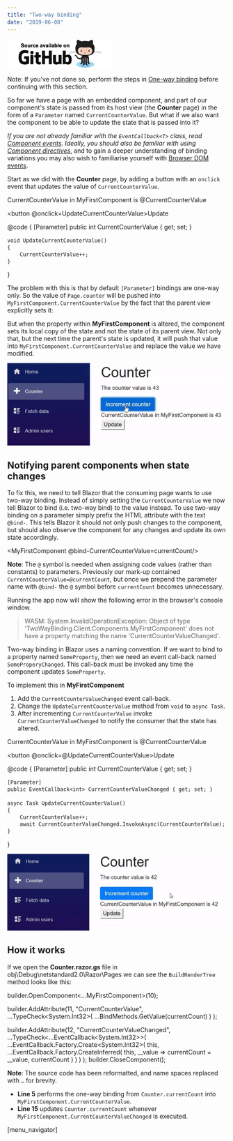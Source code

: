 ```yaml
---
title: "Two-way binding"
date: "2019-06-08"
---
```


[![](images/SourceLink.png)](https://github.com/mrpmorris/blazor-university/tree/master/src/Components/TwoWayBinding)

Note: If you've not done so, perform the steps in [One-way binding](/components/one-way-binding/) before continuing with this section.

So far we have a page with an embedded component, and part of our component's state is passed from its host view (the **Counter** page) in the form of a `Parameter` named `CurrentCounterValue`. But what if we also want the component to be able to update the state that is passed into it?

_If you are not already familiar with the `EventCallback<T>` class, read [Component events](https://blazor-university.com/components/component-events/). Ideally, you should also be familiar with using [Component directives](https://blazor-university.com/components/literals-expressions-and-directives/)_, and to gain a deeper understanding of binding variations you may also wish to familiarise yourself with [Browser DOM events](/components/component-events/browser-dom-events/).

Start as we did with the **Counter** page, by adding a button with an `onclick` event that updates the value of `CurrentCounterValue`.

<div>
    CurrentCounterValue in MyFirstComponent is @CurrentCounterValue
</div>

<button @onclick=UpdateCurrentCounterValue>Update</button>

@code {
    [Parameter]
    public int CurrentCounterValue { get; set; }

    void UpdateCurrentCounterValue()
    {
        CurrentCounterValue++;
    }
}

The problem with this is that by default `[Parameter]` bindings are one-way only. So the value of `Page.counter` will be pushed into `MyFirstComponent.CurrentCounterValue` by the fact that the parent view explicitly sets it:

<MyFirstComponent CurrentCounterValue=@currentCount/>

But when the property within **MyFirstComponent** is altered, the component sets its local copy of the state and not the state of its parent view. Not only that, but the next time the parent's state is updated, it will push that value into `MyFirstComponent.CurrentCounterValue` and replace the value we have modified.

![](images/ComponentFailedTwoWayBinding.gif)

## Notifying parent components when state changes

To fix this, we need to tell Blazor that the consuming page wants to use two-way binding. Instead of simply setting the `CurrentCounterValue` we now tell Blazor to bind (i.e. two-way bind) to the value instead. To use two-way binding on a parameter simply prefix the HTML attribute with the text `@bind-`. This tells Blazor it should not only push changes to the component, but should also observe the component for any changes and update its own state accordingly.

<MyFirstComponent @bind-CurrentCounterValue=currentCount/>

**Note**: The `@` symbol is needed when assigning code values (rather than constants) to parameters. Previously our mark-up contained `CurrentCounterValue=@currentCount`, but once we prepend the parameter name with `@bind-` the `@` symbol before `currentCount` becomes unnecessary.

Running the app now will show the following error in the browser's console window.

> WASM: System.InvalidOperationException: Object of type 'TwoWayBinding.Client.Components.MyFirstComponent' does not have a property matching the name 'CurrentCounterValueChanged'.

Two-way binding in Blazor uses a naming convention. If we want to bind to a property named `SomeProperty`, then we need an event call-back named `SomeProperyChanged`. This call-back must be invoked any time the component updates `SomeProperty`.

To implement this in **MyFirstComponent**

1. Add the `CurrentCounterValueChanged` event call-back.
2. Change the `UpdateCurrentCounterValue` method from `void` to `async Task`.
3. After incrementing `CurrentCounterValue` invoke `CurrentCounterValueChanged` to notify the consumer that the state has altered.

<div>
    CurrentCounterValue in MyFirstComponent is @CurrentCounterValue
</div>

<button @onclick=@UpdateCurrentCounterValue>Update</button>

@code {
    [Parameter]
    public int CurrentCounterValue { get; set; }

    [Parameter]
    public EventCallback<int> CurrentCounterValueChanged { get; set; }

    async Task UpdateCurrentCounterValue()
    {
        CurrentCounterValue++;
        await CurrentCounterValueChanged.InvokeAsync(CurrentCounterValue);
    }
}

![](images/ComponentCorrectTwoWayBinding.gif)

## How it works

If we open the **Counter.razor.gs** file in obj\\Debug\\netstandard2.0\\Razor\\Pages we can see the `BuildRenderTree` method looks like this:

builder.OpenComponent<...MyFirstComponent>(10);

builder.AddAttribute(11, "CurrentCounterValue", 
	...TypeCheck<System.Int32>(
		...BindMethods.GetValue(currentCount)
	)
);

builder.AddAttribute(12, "CurrentCounterValueChanged",
	...TypeCheck<...EventCallback<System.Int32>>(
		...EventCallback.Factory.Create<System.Int32>(
			this,
			...EventCallback.Factory.CreateInferred(
				this,
				\_\_value => currentCount = \_\_value,
				currentCount
			)
		)
	)
);
builder.CloseComponent();

**Note**: The source code has been reformatted, and name spaces replaced with `…` for brevity.

- **Line 5** performs the one-way binding from `Counter.currentCount` into `MyFirstComponent.CurrentCounterValue`.
- **Line 15** updates `Counter.currentCount` whenever `MyFirstComponent.CurrentCounterValueChanged` is executed.

\[menu\_navigator\]
